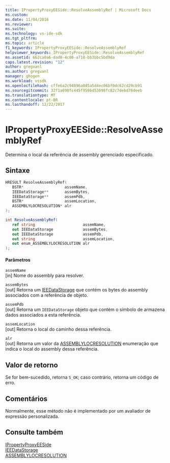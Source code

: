 ```yaml
---
title: IPropertyProxyEESide::ResolveAssemblyRef | Microsoft Docs
ms.custom: 
ms.date: 11/04/2016
ms.reviewer: 
ms.suite: 
ms.technology: vs-ide-sdk
ms.tgt_pltfrm: 
ms.topic: article
f1_keywords: IPropertyProxyEESide::ResolveAssemblyRef
helpviewer_keywords: IPropertyProxyEESide::ResolveAssemblyRef
ms.assetid: 662ca0a6-dad0-4c00-a718-bb3bbc5bd9da
caps.latest.revision: "12"
author: gregvanl
ms.author: gregvanl
manager: ghogen
ms.workload: vssdk
ms.openlocfilehash: cffe6a2c94896a045a5d4ec06bf0dc62cd29cb91
ms.sourcegitcommit: 32f1a690fc445f9586d53698fc82c7debd784eeb
ms.translationtype: MT
ms.contentlocale: pt-BR
ms.lasthandoff: 12/22/2017
---
```

# <a name="ipropertyproxyeesideresolveassemblyref"></a>IPropertyProxyEESide::ResolveAssemblyRef
Determina o local da referência de assembly gerenciado especificado.  
  
## <a name="syntax"></a>Sintaxe  
  
```cpp  
HRESULT ResolveAssemblyRef(  
   BSTR*                  assemName,  
   IEEDataStorage**       assemBytes,  
   IEEDataStorage**       assemPdb,  
   BSTR*                  assemLocation,  
   ASSEMBLYLOCRESOLUTION* alr  
);  
```  
  
```csharp  
int ResolveAssemblyRef(  
   ref string                     assemName,  
   out IEEDataStorage             assemBytes,  
   out IEEDataStorage             assemPdb,  
   out string                     assemLocation,  
   out enum_ASSEMBLYLOCRESOLUTION alr  
);  
```  
  
#### <a name="parameters"></a>Parâmetros  
 `assemName`  
 [in] Nome do assembly para resolver.  
  
 `assemBytes`  
 [out] Retorna um [IEEDataStorage](../../../extensibility/debugger/reference/ieedatastorage.md) que contém os bytes do assembly associados com a referência de objeto.  
  
 `assemPdb`  
 [out] Retorna um `IEEDataStorage` objeto que contém o símbolo de armazena dados associados a esta referência.  
  
 `assemLocation`  
 [out] Retorna o local do caminho dessa referência.  
  
 `alr`  
 [out] Retorna um valor da [ASSEMBLYLOCRESOLUTION](../../../extensibility/debugger/reference/assemblylocresolution.md) enumeração que indica o local do assembly dessa referência.  
  
## <a name="return-value"></a>Valor de retorno  
 Se for bem-sucedido, retorna `S_OK`; caso contrário, retorna um código de erro.  
  
## <a name="remarks"></a>Comentários  
 Normalmente, esse método não é implementado por um avaliador de expressão personalizada.  
  
## <a name="see-also"></a>Consulte também  
 [IPropertyProxyEESide](../../../extensibility/debugger/reference/ipropertyproxyeeside.md)   
 [IEEDataStorage](../../../extensibility/debugger/reference/ieedatastorage.md)   
 [ASSEMBLYLOCRESOLUTION](../../../extensibility/debugger/reference/assemblylocresolution.md)